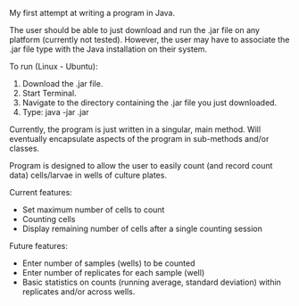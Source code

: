 My first attempt at writing a program in Java.

The user should be able to just download and run the .jar file on any platform (currently not tested).  However, the user may have to associate the .jar file type with the Java installation on their system.

To run (Linux - Ubuntu):
1. Download the .jar file.
2. Start Terminal.
3. Navigate to the directory containing the .jar file you just downloaded.
4. Type: java -jar <filename>.jar


Currently, the program is just written in a singular, main method.  Will eventually encapsulate aspects of the program in sub-methods and/or classes.

Program is designed to allow the user to easily count (and record count data) cells/larvae in wells of
culture plates.

Current features:
- Set maximum number of cells to count
- Counting cells
- Display remaining number of cells after a single counting session

Future features:
- Enter number of samples (wells) to be counted
- Enter number of replicates for each sample (well)
- Basic statistics on counts (running average, standard deviation) within replicates and/or across wells.


